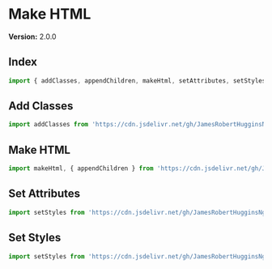 # Make HTML

**Version:** 2.0.0

## Index

``` JavaScript
import { addClasses, appendChildren, makeHtml, setAttributes, setStyles } from 'https://cdn.jsdelivr.net/gh/JamesRobertHugginsNgo/make-html@2.0.0/index.js';
```

## Add Classes

``` JavaScript
import addClasses from 'https://cdn.jsdelivr.net/gh/JamesRobertHugginsNgo/make-html@2.0.0/add-classes.js';
```

## Make HTML

``` JavaScript
import makeHtml, { appendChildren } from 'https://cdn.jsdelivr.net/gh/JamesRobertHugginsNgo/make-html@2.0.0/make-html.js';
```

## Set Attributes

``` JavaScript
import setStyles from 'https://cdn.jsdelivr.net/gh/JamesRobertHugginsNgo/make-html@2.0.0/set-attributes.js';
```

## Set Styles

``` JavaScript
import setStyles from 'https://cdn.jsdelivr.net/gh/JamesRobertHugginsNgo/make-html@2.0.0/set-styles.js';
```
